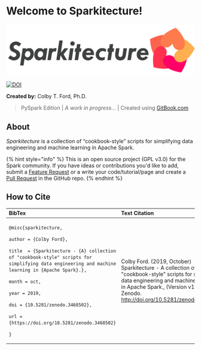 # Welcome to Sparkitecture!

![](.gitbook/assets/sparkitecture_logo.png)

[![DOI](https://zenodo.org/badge/167874964.svg)](https://zenodo.org/badge/latestdoi/167874964)

**Created by:** Colby T. Ford, Ph.D.

> PySpark Edition \| _A work in progress..._ \| Created using [GitBook.com](https://www.gitbook.com/)

## About

_Sparkitecture_ is a collection of “cookbook-style” scripts for simplifying data engineering and machine learning in Apache Spark.

{% hint style="info" %}
This is an open source project \(GPL v3.0\) for the Spark community. If you have ideas or contributions you'd like to add, submit a [Feature Request](https://github.com/colbyford/sparkitecture/issues/new/choose) or a write your code/tutorial/page and create a [Pull Request](https://github.com/colbyford/sparkitecture/pulls) in the GitHub repo.
{% endhint %}

## How to Cite

<table>
  <thead>
    <tr>
      <th style="text-align:left">BibTex</th>
      <th style="text-align:left">Text Citation</th>
    </tr>
  </thead>
  <tbody>
    <tr>
      <td style="text-align:left">
        <p><code>@misc{sparkitecture,</code>
        </p>
        <p><code>author = {Colby Ford},</code>
        </p>
        <p><code>title  = {Sparkitecture - {A} collection of &quot;cookbook-style&quot; scripts for simplifying data engineering and machine learning in {Apache Spark}.},</code>
        </p>
        <p><code>month = oct,</code>
        </p>
        <p><code>year = 2019,</code>
        </p>
        <p><code>doi = {10.5281/zenodo.3468502},</code>
        </p>
        <p><code>url = {https://doi.org/10.5281/zenodo.3468502}</code>
        </p>
        <p><code>}</code>
        </p>
      </td>
      <td style="text-align:left">Colby Ford. (2019, October) Sparkitecture - A collection of &quot;cookbook-style&quot;
        scripts for simplifying data engineering and machine learning in Apache
        Spark., (Version v1.0.0). Zenodo. <a href="http://doi.org/10.5281/zenodo.3468502">http://doi.org/10.5281/zenodo.3468502</a>
      </td>
    </tr>
  </tbody>
</table>